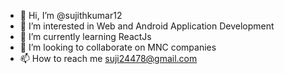 - 👋 Hi, I’m @sujithkumar12
- 👀 I’m interested in Web and Android Application Development
- 🌱 I’m currently learning ReactJs
- 💞️ I’m looking to collaborate on MNC companies
- 📫 How to reach me suji24478@gmail.com

<!---
sujithkumar12/sujithkumar12 is a ✨ special ✨ repository because its `README.md` (this file) appears on your GitHub profile.
You can click the Preview link to take a look at your changes.
--->
